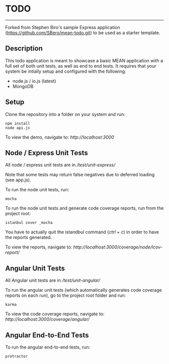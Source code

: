 # TODO

---

Forked from Stephen Biro's sample Express application (https://github.com/SBero/mean-todo.git) to be used as a starter template.

## Description

This todo application is meant to showcase a basic MEAN application with a full set of  both unit tests, as well as end to end tests. It requires that your system be intially setup and configured with the following:

* node.js / io.js (latest)
* MongoDB

## Setup

Clone the repository into a folder on your system and run:

```
npm install
node api.js
```

To view the demo, navigate to: _http://localhost:3000_

## Node / Express Unit Tests

All node / express unit tests are in _/test/unit-express/_

Note that some tests may return false negatives due to deferred loading (see app.js).

To run the node unit tests, run:

```
mocha
```

To run the node unit tests and generate code coverage reports, run from the project root:
```
istanbul cover _mocha
```

You have to actually quit the istandbul command (_ctrl + c_) in order to have the reports generated.

To view the reports, navigate to: _http://localhost:3000/coverage/node/lcov-report/_

## Angular Unit Tests

All Angular unit tests are in _/test/unit-angular/_

To run the angular unit tests (which automatically generates code coverage reports on each run), go to the project root folder and run:

```
karma
```

To view the code coverage reports, navigate to: _http://localhost:3000/coverage/angular/_

## Angular End-to-End Tests

To run the angular end-to-end tests, run:

```
protractor
```